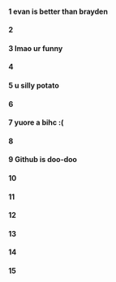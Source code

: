 #### 1 evan is better than brayden
#### 2
#### 3 lmao ur funny
#### 4
#### 5 u silly potato 
#### 6
#### 7 yuore a bihc :(
#### 8
#### 9 Github is doo-doo 
#### 10
#### 11
#### 12
#### 13
#### 14
#### 15